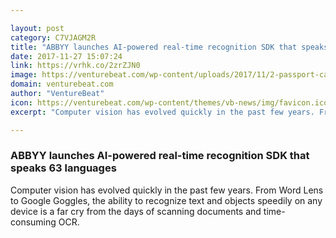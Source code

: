 ```yaml
---

layout: post
category: C7VJAGM2R
title: "ABBYY launches AI-powered real-time recognition SDK that speaks 63 languages"
date: 2017-11-27 15:07:24
link: https://vrhk.co/2zrZJN0
image: https://venturebeat.com/wp-content/uploads/2017/11/2-passport-capture-use-case.jpg?fit=780%2C439&strip=all
domain: venturebeat.com
author: "VentureBeat"
icon: https://venturebeat.com/wp-content/themes/vb-news/img/favicon.ico
excerpt: "Computer vision has evolved quickly in the past few years. From Word Lens to Google Goggles, the ability to recognize text and objects speedily on any device is a far cry from the days of scanning documents and time-consuming OCR."

---
```


### ABBYY launches AI-powered real-time recognition SDK that speaks 63 languages

Computer vision has evolved quickly in the past few years. From Word Lens to Google Goggles, the ability to recognize text and objects speedily on any device is a far cry from the days of scanning documents and time-consuming OCR.